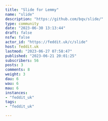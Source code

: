 ```yaml
---
title: "Slide for Lemmy" 
name: "slide"
description: "https://github.com/bqv/slide/"
type: community
date: "2023-06-30 13:13:44"
draft: false
nsfw: false
actor_id: "https://feddit.uk/c/slide"
host: feddit.uk
lastmod: "2023-06-27 07:58:47"
published: "2023-06-21 20:01:25"
subscribers: 56
posts: 3
comments: 8
weight: 3
dau: 6
wau: 6
mau: 6
instances:
- "feddit_uk"
tags: 
- "feddit_uk"

---
```


